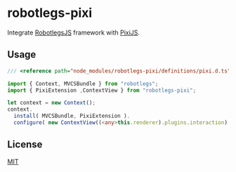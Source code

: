 robotlegs-pixi
===

Integrate [RobotlegsJS](https://github.com/goodgamestudios/RobotlegsJs)
framework with [PixiJS](https://github.com/pixijs/pixi.js).

Usage
---

```ts
/// <reference path="node_modules/robotlegs-pixi/definitions/pixi.d.ts" />

import { Context, MVCSBundle } from "robotlegs";
import { PixiExtension ,ContextView } from "robotlegs-pixi";

let context = new Context();
context.
  install( MVCSBundle, PixiExtension ).
  configure( new ContextView((<any>this.renderer).plugins.interaction) );
```


License
---

[MIT](LICENSE.md)
